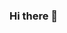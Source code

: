 ### Hi there 👋

<!--
## About Me
- 🔭 I’m Tushar currently working on Bots
- 🌱 Learning - Python 
- 👯 Finding Developers for Lovely Team
- 🤔 My Telegram Account :- [🇷 ØΜΔŇŦIĆ❤️ 🇸 ĦΔ¥ΔŘ 🇹 ỮŞĦΔŘ](t.me/Tushar204)
- 😇 About me [「ƬƲֆӇƛƦ ✘ ԼƠꪜЄԼƳ」🇮🇳](t.me/ABOUTVEDMAT)

-->
